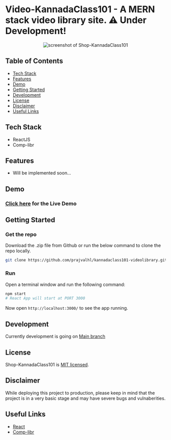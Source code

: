 # Video-KannadaClass101 - A MERN stack video library site. ⚠️ Under Development!

<p align="center">
  <img alt="screenshot of Shop-KannadaClass101" src="https://i.imgur.com/GzzNyiJ.png">
</p>

## Table of Contents

- [Tech Stack](#tech-stack)
- [Features](#features)
- [Demo](#demo)
- [Getting Started](#getting-started)
- [Development](#development)
- [License](#license)
- [Disclaimer](#disclaimer)
- [Useful Links](#useful-links)

## Tech Stack

- ReactJS
- Comp-libr
<!-- - React Toastify
- MongoDB, ExpressJS, NodeJS for Backend -->

## Features

- Will be implemented soon...
<!-- - Categorized sections
- User Authentication.
- Playlists, Liked videos section, watch later
- Sorted history according to the current time.
- Add/remove videos from each section.
- Cool feature: Share shorten video links on your favourite social media.
- Update user details and change password. -->

## Demo

### [Click here](http://video-kannadaclass101.netlify.app/) for the Live Demo

## Getting Started

### Get the repo

Download the .zip file from Github or run the below command to clone the repo locally.

```bash
git clone https://github.com/prajvalhl/kannadaclass101-videolibrary.git
```

<!-- ### Install dependencies

After cloning the repo, run the following command to install the project dependencies:

```bash
yarn add
``` -->

<!-- ### Set environment

Set the environment variable in `.env` file in root directory.

```bash
REACT_APP_API_BASE_URL=http://localhost:4000
``` -->

### Run

Open a terminal window and run the following command:

```bash
npm start
# React App will start at PORT 3000
```

Now open `http://localhost:3000/` to see the app running.

## Development

Currently development is going on [Main branch](https://github.com/prajvalhl/kannadaclass101-videolibrary)

## License

Shop-KannadaClass101 is [MIT licensed](http://opensource.org/licenses/MIT).

## Disclaimer

While deploying this project to production, please keep in mind that the project is in a very basic stage and may have severe bugs and vulnaberities.

## Useful Links

- [React](https://reactjs.org/)
- [Comp-libr](https://comp-libr.netlify.app/)
<!-- - [NodeJS](https://nodejs.org/)
- [ExpressJS](https://expressjs.com/)
- [MongooseJS](https://mongoosejs.com/)
- [React Toastify](https://fkhadra.github.io/react-toastify/introduction) -->
